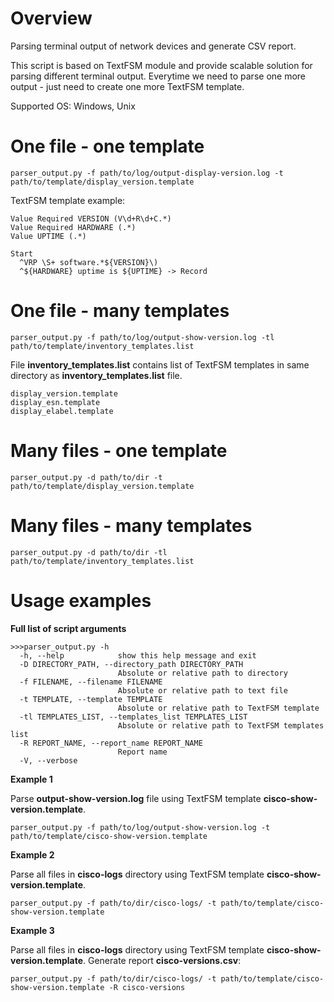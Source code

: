 # Overview
Parsing terminal output of network devices and generate CSV report.

This script is based on TextFSM module and provide scalable solution for parsing different terminal output. Everytime we need to parse one more output - just need to create one more TextFSM template.

Supported OS: Windows, Unix

# One file - one template

    parser_output.py -f path/to/log/output-display-version.log -t path/to/template/display_version.template
    
TextFSM template example: 
    
    Value Required VERSION (V\d+R\d+C.*)
    Value Required HARDWARE (.*)
    Value UPTIME (.*)

    Start
      ^VRP \S+ software.*${VERSION}\) 
      ^${HARDWARE} uptime is ${UPTIME} -> Record

# One file - many templates

    parser_output.py -f path/to/log/output-show-version.log -tl path/to/template/inventory_templates.list

File **inventory_templates.list** contains list of TextFSM templates in same directory as **inventory_templates.list** file.
    
    display_version.template
    display_esn.template
    display_elabel.template

# Many files - one template

    parser_output.py -d path/to/dir -t path/to/template/display_version.template
    
# Many files - many templates

    parser_output.py -d path/to/dir -tl path/to/template/inventory_templates.list

# Usage examples

**Full list of script arguments**

    >>>parser_output.py -h
      -h, --help            show this help message and exit
      -D DIRECTORY_PATH, --directory_path DIRECTORY_PATH
                            Absolute or relative path to directory
      -f FILENAME, --filename FILENAME
                            Absolute or relative path to text file
      -t TEMPLATE, --template TEMPLATE
                            Absolute or relative path to TextFSM template
      -tl TEMPLATES_LIST, --templates_list TEMPLATES_LIST
                            Absolute or relative path to TextFSM templates list
      -R REPORT_NAME, --report_name REPORT_NAME
                            Report name
      -V, --verbose


**Example 1**

Parse **output-show-version.log** file using TextFSM template **cisco-show-version.template**.
    
    parser_output.py -f path/to/log/output-show-version.log -t path/to/template/cisco-show-version.template

**Example 2**

Parse all files in **cisco-logs** directory using TextFSM template **cisco-show-version.template**.
    
    parser_output.py -f path/to/dir/cisco-logs/ -t path/to/template/cisco-show-version.template

**Example 3**

Parse all files in **cisco-logs** directory using TextFSM template **cisco-show-version.template**.
Generate report **cisco-versions.csv**:

    parser_output.py -f path/to/dir/cisco-logs/ -t path/to/template/cisco-show-version.template -R cisco-versions
